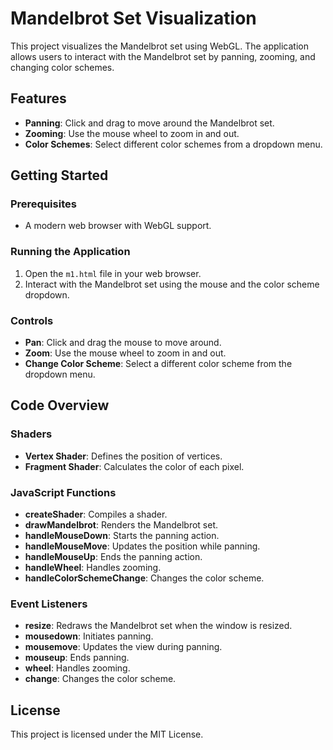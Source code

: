 # Mandelbrot Set Visualization

This project visualizes the Mandelbrot set using WebGL. The application allows users to interact with the Mandelbrot set by panning, zooming, and changing color schemes.

## Features

- **Panning**: Click and drag to move around the Mandelbrot set.
- **Zooming**: Use the mouse wheel to zoom in and out.
- **Color Schemes**: Select different color schemes from a dropdown menu.

## Getting Started

### Prerequisites

- A modern web browser with WebGL support.

### Running the Application

1. Open the `m1.html` file in your web browser.
2. Interact with the Mandelbrot set using the mouse and the color scheme dropdown.

### Controls

- **Pan**: Click and drag the mouse to move around.
- **Zoom**: Use the mouse wheel to zoom in and out.
- **Change Color Scheme**: Select a different color scheme from the dropdown menu.

## Code Overview

### Shaders

- **Vertex Shader**: Defines the position of vertices.
- **Fragment Shader**: Calculates the color of each pixel.

### JavaScript Functions

- **createShader**: Compiles a shader.
- **drawMandelbrot**: Renders the Mandelbrot set.
- **handleMouseDown**: Starts the panning action.
- **handleMouseMove**: Updates the position while panning.
- **handleMouseUp**: Ends the panning action.
- **handleWheel**: Handles zooming.
- **handleColorSchemeChange**: Changes the color scheme.

### Event Listeners

- **resize**: Redraws the Mandelbrot set when the window is resized.
- **mousedown**: Initiates panning.
- **mousemove**: Updates the view during panning.
- **mouseup**: Ends panning.
- **wheel**: Handles zooming.
- **change**: Changes the color scheme.

## License

This project is licensed under the MIT License.